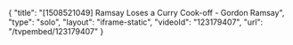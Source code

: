 {
    "title": "[1508521049] Ramsay Loses a Curry Cook-off - Gordon Ramsay",
    "type": "solo",
    "layout": "iframe-static",
    "videoId": "123179407",
    "url": "\/tvpembed\/123179407"
}